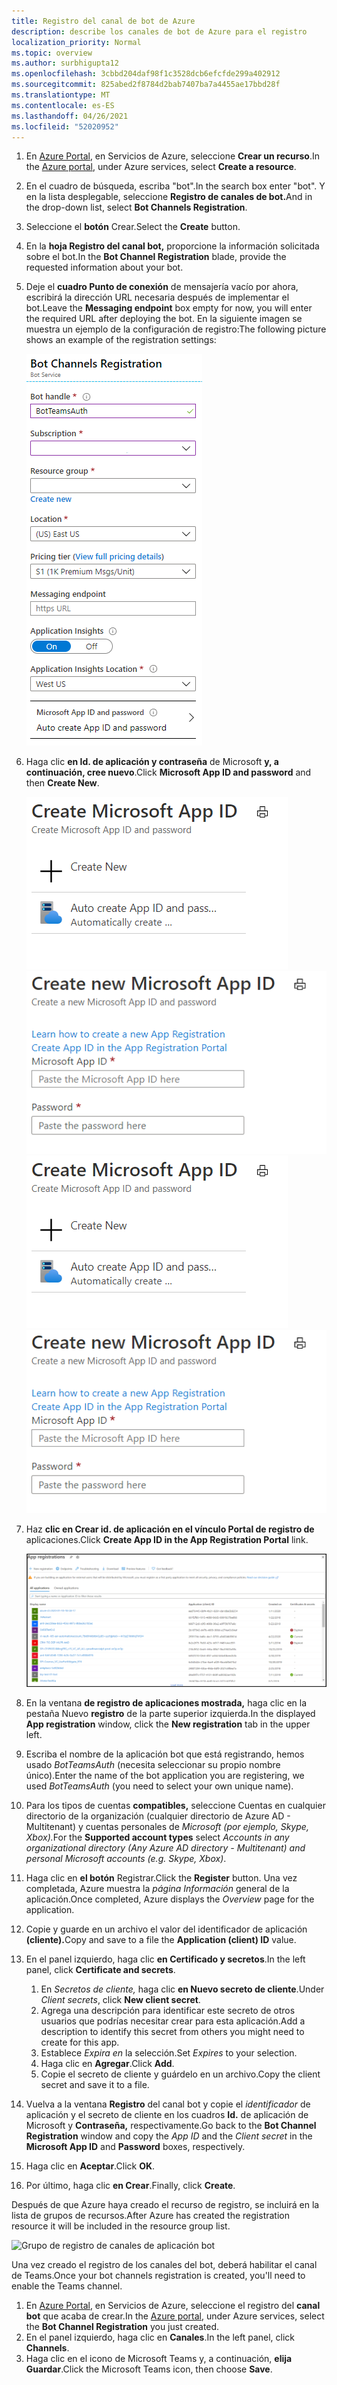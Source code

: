 ```yaml
---
title: Registro del canal de bot de Azure
description: describe los canales de bot de Azure para el registro
localization_priority: Normal
ms.topic: overview
ms.author: surbhigupta12
ms.openlocfilehash: 3cbbd204daf98f1c3528dcb6efcfde299a402912
ms.sourcegitcommit: 825abed2f8784d2bab7407ba7a4455ae17bbd28f
ms.translationtype: MT
ms.contentlocale: es-ES
ms.lasthandoff: 04/26/2021
ms.locfileid: "52020952"
---
```

1. <span data-ttu-id="0cb81-103">En [Azure Portal](https://ms.portal.azure.com/#home), en Servicios de Azure, seleccione **Crear un recurso**.</span><span class="sxs-lookup"><span data-stu-id="0cb81-103">In the [Azure portal](https://ms.portal.azure.com/#home), under Azure services, select **Create a resource**.</span></span>
1. <span data-ttu-id="0cb81-104">En el cuadro de búsqueda, escriba "bot".</span><span class="sxs-lookup"><span data-stu-id="0cb81-104">In the search box enter "bot".</span></span> <span data-ttu-id="0cb81-105">Y en la lista desplegable, seleccione **Registro de canales de bot.**</span><span class="sxs-lookup"><span data-stu-id="0cb81-105">And in the drop-down list, select **Bot Channels Registration**.</span></span>
1. <span data-ttu-id="0cb81-106">Seleccione el **botón** Crear.</span><span class="sxs-lookup"><span data-stu-id="0cb81-106">Select the **Create** button.</span></span>
1. <span data-ttu-id="0cb81-107">En la **hoja Registro del canal bot,** proporcione la información solicitada sobre el bot.</span><span class="sxs-lookup"><span data-stu-id="0cb81-107">In the **Bot Channel Registration** blade, provide the requested information about your bot.</span></span>
1. <span data-ttu-id="0cb81-108">Deje el **cuadro Punto de conexión** de mensajería vacío por ahora, escribirá la dirección URL necesaria después de implementar el bot.</span><span class="sxs-lookup"><span data-stu-id="0cb81-108">Leave the **Messaging endpoint** box empty for now, you will enter the required URL after deploying the bot.</span></span> <span data-ttu-id="0cb81-109">En la siguiente imagen se muestra un ejemplo de la configuración de registro:</span><span class="sxs-lookup"><span data-stu-id="0cb81-109">The following picture shows an example of the registration settings:</span></span>

    ![Registro de canales de aplicación bot](../../assets/images/authentication/auth-bot-channels-registration.png)

1. <span data-ttu-id="0cb81-111">Haga clic **en Id. de aplicación y contraseña** de Microsoft **y, a continuación, cree nuevo**.</span><span class="sxs-lookup"><span data-stu-id="0cb81-111">Click **Microsoft App ID and password** and then **Create New**.</span></span>

    <span data-ttu-id="0cb81-112">![Crear id. de aplicación de Microsoft ](../../assets/images/authentication/CreateMicrosoftAppID.png) ![ Crear nuevo id. de aplicación de Microsoft](../../assets/images/authentication/CreateNewMicrosoftAppID.png)</span><span class="sxs-lookup"><span data-stu-id="0cb81-112">![Create Microsoft App ID](../../assets/images/authentication/CreateMicrosoftAppID.png) ![Create New Microsoft App ID](../../assets/images/authentication/CreateNewMicrosoftAppID.png)</span></span>    

1. <span data-ttu-id="0cb81-113">Haz **clic en Crear id. de aplicación en el vínculo Portal de registro de** aplicaciones.</span><span class="sxs-lookup"><span data-stu-id="0cb81-113">Click **Create App ID in the App Registration Portal** link.</span></span>

   ![Registros de aplicaciones](../../assets/images/authentication/AppRegistration.png)
   
1. <span data-ttu-id="0cb81-115">En la ventana **de registro de aplicaciones mostrada,** haga clic en la pestaña Nuevo **registro** de la parte superior izquierda.</span><span class="sxs-lookup"><span data-stu-id="0cb81-115">In the displayed **App registration** window, click the **New registration** tab in the upper left.</span></span>
1. <span data-ttu-id="0cb81-116">Escriba el nombre de la aplicación bot que está registrando, hemos usado *BotTeamsAuth* (necesita seleccionar su propio nombre único).</span><span class="sxs-lookup"><span data-stu-id="0cb81-116">Enter the name of the bot application you are registering, we used *BotTeamsAuth* (you need to select your own unique name).</span></span>
1. <span data-ttu-id="0cb81-117">Para los tipos de cuentas **compatibles,** seleccione Cuentas en cualquier directorio de la organización (cualquier directorio de Azure AD - Multitenant) y cuentas personales de *Microsoft (por ejemplo, Skype, Xbox).*</span><span class="sxs-lookup"><span data-stu-id="0cb81-117">For the **Supported account types** select *Accounts in any organizational directory (Any Azure AD directory - Multitenant) and personal Microsoft accounts (e.g. Skype, Xbox)*.</span></span>
1. <span data-ttu-id="0cb81-118">Haga clic en **el botón** Registrar.</span><span class="sxs-lookup"><span data-stu-id="0cb81-118">Click the **Register** button.</span></span> <span data-ttu-id="0cb81-119">Una vez completada, Azure muestra la *página Información* general de la aplicación.</span><span class="sxs-lookup"><span data-stu-id="0cb81-119">Once completed, Azure displays the *Overview* page for the application.</span></span>
1. <span data-ttu-id="0cb81-120">Copie y guarde en un archivo el valor del identificador de aplicación **(cliente).**</span><span class="sxs-lookup"><span data-stu-id="0cb81-120">Copy and save to a file the **Application (client) ID** value.</span></span>
1. <span data-ttu-id="0cb81-121">En el panel izquierdo, haga clic **en Certificado y secretos**.</span><span class="sxs-lookup"><span data-stu-id="0cb81-121">In the left panel, click **Certificate and secrets**.</span></span>
    1. <span data-ttu-id="0cb81-122">En *Secretos de cliente,* haga clic **en Nuevo secreto de cliente**.</span><span class="sxs-lookup"><span data-stu-id="0cb81-122">Under *Client secrets*, click **New client secret**.</span></span>
    1. <span data-ttu-id="0cb81-123">Agrega una descripción para identificar este secreto de otros usuarios que podrías necesitar crear para esta aplicación.</span><span class="sxs-lookup"><span data-stu-id="0cb81-123">Add a description to identify this secret from others you might need to create for this app.</span></span>
    1. <span data-ttu-id="0cb81-124">Establece *Expira en* la selección.</span><span class="sxs-lookup"><span data-stu-id="0cb81-124">Set *Expires* to your selection.</span></span>
    1. <span data-ttu-id="0cb81-125">Haga clic en **Agregar**.</span><span class="sxs-lookup"><span data-stu-id="0cb81-125">Click **Add**.</span></span>
    1. <span data-ttu-id="0cb81-126">Copie el secreto de cliente y guárdelo en un archivo.</span><span class="sxs-lookup"><span data-stu-id="0cb81-126">Copy the client secret and save it to a file.</span></span>
1. <span data-ttu-id="0cb81-127">Vuelva a la ventana **Registro** del canal bot  y copie el *identificador* de aplicación y el secreto de cliente en los cuadros **Id.** de aplicación de Microsoft y **Contraseña,** respectivamente.</span><span class="sxs-lookup"><span data-stu-id="0cb81-127">Go back to the **Bot Channel Registration** window and copy the *App ID* and the *Client secret* in the **Microsoft App ID** and **Password** boxes, respectively.</span></span>
1. <span data-ttu-id="0cb81-128">Haga clic en **Aceptar**.</span><span class="sxs-lookup"><span data-stu-id="0cb81-128">Click **OK**.</span></span>
1. <span data-ttu-id="0cb81-129">Por último, haga clic **en Crear**.</span><span class="sxs-lookup"><span data-stu-id="0cb81-129">Finally, click **Create**.</span></span>

<span data-ttu-id="0cb81-130">Después de que Azure haya creado el recurso de registro, se incluirá en la lista de grupos de recursos.</span><span class="sxs-lookup"><span data-stu-id="0cb81-130">After Azure has created the registration resource it will be included in the resource group list.</span></span>  

![Grupo de registro de canales de aplicación bot](~/assets/images/authentication/auth-bot-channels-registration-group.PNG)

<span data-ttu-id="0cb81-132">Una vez creado el registro de los canales del bot, deberá habilitar el canal de Teams.</span><span class="sxs-lookup"><span data-stu-id="0cb81-132">Once your bot channels registration is created, you'll need to enable the Teams channel.</span></span>

1. <span data-ttu-id="0cb81-133">En [Azure Portal](https://ms.portal.azure.com/#home), en Servicios de Azure, seleccione el registro del **canal bot** que acaba de crear.</span><span class="sxs-lookup"><span data-stu-id="0cb81-133">In the [Azure portal](https://ms.portal.azure.com/#home), under Azure services, select the **Bot Channel Registration** you just created.</span></span>
1. <span data-ttu-id="0cb81-134">En el panel izquierdo, haga clic en **Canales**.</span><span class="sxs-lookup"><span data-stu-id="0cb81-134">In the left panel, click **Channels**.</span></span>
1. <span data-ttu-id="0cb81-135">Haga clic en el icono de Microsoft Teams y, a continuación, **elija Guardar**.</span><span class="sxs-lookup"><span data-stu-id="0cb81-135">Click the Microsoft Teams icon, then choose **Save**.</span></span>
